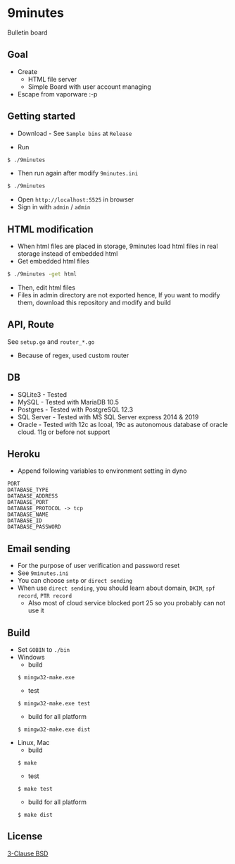 # 9minutes

Bulletin board


## Goal

* Create
    * HTML file server
    * Simple Board with user account managing
* Escape from vaporware :-p


## Getting started

* Download - See `Sample bins` at `Release`

* Run
```sh
$ ./9minutes
```
* Then run again after modify `9minutes.ini`
```sh
$ ./9minutes
```
* Open `http://localhost:5525` in browser
* Sign in with `admin` / `admin`


## HTML modification

* When html files are placed in storage, 9minutes load html files in real storage instead of embedded html
* Get embedded html files
```sh
$ ./9minutes -get html
```
* Then, edit html files
* Files in admin directory are not exported hence, If you want to modify them, download this repository and modify and build


## API, Route

See `setup.go` and `router_*.go`

* Because of regex, used custom router


## DB

* SQLite3 - Tested
* MySQL - Tested with MariaDB 10.5
* Postgres - Tested with PostgreSQL 12.3
* SQL Server - Tested with MS SQL Server express 2014 & 2019
* Oracle - Tested with 12c as lcoal, 19c as autonomous database of oracle cloud. 11g or before not support


## Heroku

* Append following variables to environment setting in dyno
```
PORT
DATABASE_TYPE
DATABASE_ADDRESS
DATABASE_PORT
DATABASE_PROTOCOL -> tcp
DATABASE_NAME
DATABASE_ID
DATABASE_PASSWORD
```


## Email sending

* For the purpose of user verification and password reset
* See `9minutes.ini`
* You can choose `smtp` or `direct sending`
* When use `direct sending`, you should learn about domain, `DKIM`, `spf record`, `PTR record`
    * Also most of cloud service blocked port 25 so you probably can not use it


## Build

* Set `GOBIN` to `./bin`
* Windows
    * build
    ```
    $ mingw32-make.exe
    ```
    * test
    ```
    $ mingw32-make.exe test
    ```
    * build for all platform
    ```
    $ mingw32-make.exe dist
    ```
* Linux, Mac
    * build
    ```
    $ make
    ```
    * test
    ```
    $ make test
    ```
    * build for all platform
    ```
    $ make dist
    ```


## License

[3-Clause BSD](https://opensource.org/licenses/BSD-3-Clause)
